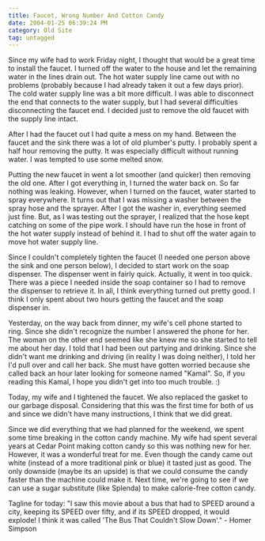 ```yaml
---
title: Faucet, Wrong Number And Cotton Candy
date: 2004-01-25 06:39:24 PM
category: Old Site
tag: untagged
---
```


Since my wife had to work Friday night, I thought that would be a great time to install the faucet. I turned off the water to the house and let the remaining water in the lines drain out. The hot water supply line came out with no problems (probably because I had already taken it out a few days prior). The cold water supply line was a bit more difficult. I was able to disconnect the end that connects to the water supply, but I had several difficulties disconnecting the faucet end. I decided just to remove the old faucet with the supply line intact.

After I had the faucet out I had quite a mess on my hand. Between the faucet and the sink there was a lot of old plumber's putty. I probably spent a half hour removing the putty. It was especially difficult without running water. I was tempted to use some melted snow.

Putting the new faucet in went a lot smoother (and quicker) then removing the old one. After I got everything in, I turned the water back on. So far nothing was leaking. However, when I turned on the faucet, water started to spray everywhere. It turns out that I was missing a washer between the spray hose and the sprayer. After I got the washer in, everything seemed just fine. But, as I was testing out the sprayer, I realized that the hose kept catching on some of the pipe work. I should have run the hose in front of the hot water supply instead of behind it. I had to shut off the water again to move hot water supply line.

Since I couldn't completely tighten the faucet (I needed one person above the sink and one person below), I decided to start work on the soap dispenser. The dispenser went in fairly quick. Actually, it went in too quick. There was a piece I needed inside the soap container so I had to remove the dispenser to retrieve it. In all, I think everything turned out pretty good. I think I only spent about two hours getting the faucet and the soap dispenser in.

Yesterday, on the way back from dinner, my wife's cell phone started to ring. Since she didn't recognize the number I answered the phone for her. The woman on the other end seemed like she knew me so she started to tell me about her day. I told that I had been out partying and drinking. Since she didn't want me drinking and driving (in reality I was doing neither), I told her I'd pull over and call her back. She must have gotten worried because she called back an hour later looking for someone named "Kamal". So, if you reading this Kamal, I hope you didn't get into too much trouble. :)

Today, my wife and I tightened the faucet. We also replaced the gasket to our garbage disposal. Considering that this was the first time for both of us and since we didn't have many instructions, I think that we did great.

Since we did everything that we had planned for the weekend, we spent some time breaking in the cotton candy machine. My wife had spent several years at Cedar Point making cotton candy so this was nothing new for her. However, it was a wonderful treat for me. Even though the candy came out white (instead of a more traditional pink or blue) it tasted just as good. The only downside (maybe its an upside) is that we could consume the candy faster than the machine could make it. Next time, we're going to see if we can use a sugar substitute (like Splenda) to make calorie-free cotton candy.

Tagline for today: "I saw this movie about a bus that had to SPEED around a city, keeping its SPEED over fifty, and if its SPEED dropped, it would explode! I think it was called 'The Bus That Couldn't Slow Down'." - Homer Simpson
